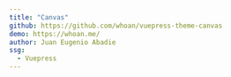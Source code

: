 ```yaml
---
title: "Canvas"
github: https://github.com/whoan/vuepress-theme-canvas
demo: https://whoan.me/
author: Juan Eugenio Abadie
ssg:
  - Vuepress
---
```

